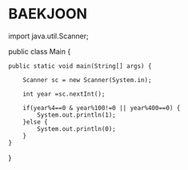 # BAEKJOON

import java.util.Scanner;

public class Main {

	public static void main(String[] args) {
		
		Scanner sc = new Scanner(System.in);
		
		int year =sc.nextInt();
		
		if(year%4==0 & year%100!=0 || year%400==0) {
			System.out.println(1);
		}else {
			System.out.println(0);
		}
	}
}
